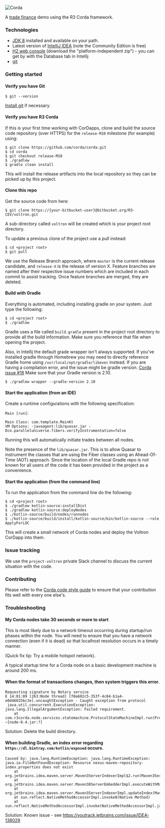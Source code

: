 ![Corda](https://www.corda.net/wp-content/uploads/2016/11/fg005_corda_b.png)


A [trade finance](http://www.investopedia.com/terms/t/tradefinance.asp) demo using the R3 Corda framework.

### Technologies

* [JDK 8](http://www.oracle.com/technetwork/java/javase/downloads/jdk8-downloads-2133151.html) 
  installed and available on your path.
* Latest version of [IntelliJ IDEA](https://www.jetbrains.com/idea/download/) 
  (note the Community Edition is free)
* [H2 web console](http://www.h2database.com/html/download.html)
  (download the "platform-independent zip") - you can get by with the Database tab in Intellij
* [git](https://help.github.com/articles/set-up-git/)

### Getting started

#### Verify you have Git

```
$ git --version
```

[Install git](https://help.github.com/articles/set-up-git/) if necessary.

#### Verify you have R3 Corda

If this is your first time working with CorDapps, clone and build the source code repository (over HTTPS) for
the `release-M10` milestone (for example) using:

```
$ git clone https://github.com/corda/corda.git
$ cd corda
$ git checkout release-M10
$ ./gradlew
$ gradle clean install
```
This will install the release artifacts into the local repository so they can be picked up by this project.

#### Clone this repo

Get the source code from here:

```
$ git clone https://{your-bitbucket-user}@bitbucket.org/R3-CEV/voltron.git 
```
A sub-directory called `voltron` will be created which is your project root directory.

To update a previous clone of the project use a pull instead:

```
$ cd <project root>
$ git pull
```

We use the Release Branch approach, where `master` is the current release candidate, and `release-X` is the release
of version X. Feature branches are named after their respective issue numbers which are included in each commit to assist tracking.
Once feature branches are merged, they are deleted.

#### Build with Gradle

Everything is automated, including installing gradle on your system. Just type the following:

```
$ cd <project root>
$ ./gradlew
```

Gradle uses a file called `build.gradle` present in the project root directory to provide all the build information.
Make sure you reference that file when opening the project.

Also, in Intellij the default grade wrapper isn't always supported. If you've installed gradle through Homebrew you
may need to directly reference Gradle home using `/usr/local/opt/gradle/libexec` instead. If you are having a 
compilation error, and the issue might be gradle version. [Corda issue #18](https://github.com/corda/corda/issues/18) 
Make sure that your Gradle version is 2.10. 
```
$ ./gradlew wrapper --gradle-version 2.10 
```

#### Start the application (from an IDE)

Create a runtime configurations with the following specification:

`Main [run]`:
```
Main Class: com.template.MainKt
VM Options: -javaagent:lib/quasar.jar -Dco.paralleluniverse.fibers.verifyInstrumentation=false
```

Running this will automatically initiate trades between all nodes.
 
Note the presence of the `lib/quasar.jar`. This is to allow Quasar to instrument the classes that are using the
Fiber classes using an Ahead-Of-Time (AOT) approach. Since the location of the local Gradle repo is not known for all 
users of the code it has been provided in the project as a convenience.

#### Start the application (from the command line)

To run the application from the command line do the following:
```
$ cd <project root>
$ ./gradlew kotlin-source:installDist
$ ./gradlew kotlin-source:deployNodes
$ ./kotlin-source/build/nodes/runnodes
$ ./kotlin-source/build/install/kotlin-source/bin/kotlin-source --role ApplyForLOC
```
This will create a small network of Corda nodes and deploy the Voltron CorDapp into them.

### Issue tracking

We use the `project-voltron` private Slack channel to discuss the current situation with the code. 

### Contributing

Please refer to the [Corda code style guide](https://docs.corda.net/codestyle.html) to ensure that your contribution
fits well with every one else's. 

### Troubleshooting

#### My Corda nodes take 30 seconds or more to start

This is most likely due to a network timeout occurring during startup/run phases within the node. You will need to 
ensure that you have a network connection (even if it is dead) so that localhost resolution occurs in a timely manner. 

(Quick fix tip: Try a mobile hotspot network). 

A typical startup time for a Corda node on a basic development machine is around 200 ms.

#### When the format of transactions changes, then system triggers this error.   

```
Requesting signature by Notary service
E 14:01:09 [263:Node thread] [f0a602c5-353f-4c84-b1a4-e0d460256c3e].uncaughtException - Caught exception from protocol
 java.util.concurrent.ExecutionException: java.lang.IllegalArgumentException: Failed requirement.
	at com.r3corda.node.services.statemachine.ProtocolStateMachineImpl.run(ProtocolStateMachineImpl.kt:90) ~[node-0.4.jar:?]
```
Solution: Delete the build directory.

#### When building Gradle, an index error regarding `https://dl.bintray.com/kotlin/exposed` occurs.

```
Caused by: java.lang.RuntimeException: java.lang.RuntimeException: java.io.FileNotFoundException: Resource nexus-maven-repository-index.properties does not exist
	at org.jetbrains.idea.maven.server.Maven3ServerIndexerImpl$2.run(Maven3ServerIndexerImpl.java:204)
	at org.jetbrains.idea.maven.server.Maven30ServerEmbedderImpl.executeWithMavenSession(Maven30ServerEmbedderImpl.java:568)
	at org.jetbrains.idea.maven.server.Maven3ServerIndexerImpl.updateIndex(Maven3ServerIndexerImpl.java:170)
	at sun.reflect.NativeMethodAccessorImpl.invoke0(Native Method)
	at sun.reflect.NativeMethodAccessorImpl.invoke(NativeMethodAccessorImpl.java:62)
```
Solution: Known issue - see https://youtrack.jetbrains.com/issue/IDEA-138029
